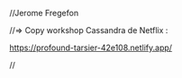 //Jerome Fregefon

//=> Copy workshop Cassandra de Netflix :

https://profound-tarsier-42e108.netlify.app/

//
